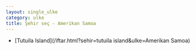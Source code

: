 ```yaml
---
layout: single_ulke
category: ulke
title: Şehir seç - Amerikan Samoa
---
```

* [Tutuila Island](/iftar.html?sehir=tutuila island&ulke=Amerikan Samoa)
